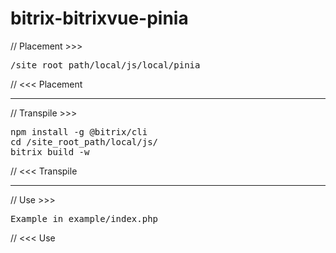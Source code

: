# bitrix-bitrixvue-pinia

// Placement >>>

<pre>
/site_root_path/local/js/local/pinia
</pre>

// <<< Placement

--------

// Transpile >>>

<pre>
npm install -g @bitrix/cli
cd /site_root_path/local/js/
bitrix build -w
</pre>

// <<< Transpile

--------

// Use >>>

<pre>
Example in example/index.php
</pre>

// <<< Use
